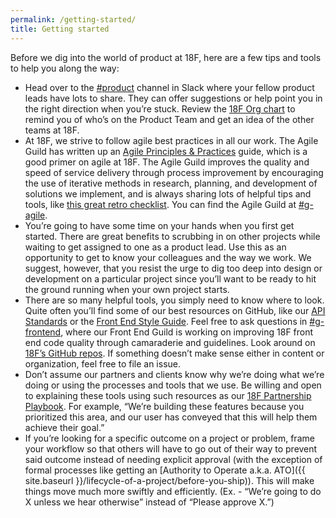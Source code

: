 ```yaml
---
permalink: /getting-started/
title: Getting started
---
```

Before we dig into the world of product at 18F, here are a few tips and tools to help you along the way: 

-   Head over to the [#product](https://18f.slack.com/messages/product) channel in Slack where your fellow product leads have lots to share. They can offer suggestions or help point you in the right direction when you’re stuck. Review the [18F Org chart](https://docs.google.com/presentation/d/1kM5YWcvlHBZpQNTpGefmtbfxTV866u935qrdpj7HrJE/edit) to remind you of who’s on the Product Team and get an idea of the other teams at 18F.
-   At 18F, we strive to follow agile best practices in all our work. The Agile Guild has written up an [Agile Principles & Practices](https://pages.18f.gov/agile/) guide, which is a good primer on agile at 18F. The Agile Guild improves the quality and speed of service delivery through process improvement by encouraging the use of iterative methods in research, planning, and development of solutions we implement, and is always sharing lots of helpful tips and tools, like [this great retro checklist](https://hackpad.com/Retro-Template-LycPjMbPxKB). You can find the Agile Guild at [#g-agile](https://18f.slack.com/messages/g-agile/).
-   You’re going to have some time on your hands when you first get started. There are great benefits to scrubbing in on other projects while waiting to get assigned to one as a product lead. Use this as an opportunity to get to know your colleagues and the way we work. We suggest, however, that you resist the urge to dig too deep into design or development on a particular project since you’ll want to be ready to hit the ground running when your own project starts. 
-   There are so many helpful tools, you simply need to know where to look. Quite often you’ll find some of our best resources on GitHub, like our [API Standards](https://github.com/18F/api-standards) or the [Front End Style Guide](https://github.com/18F/frontend). Feel free to ask questions in [#g-frontend](https://18f.slack.com/messages/g-frontend/), where our Front End Guild is working on improving 18F front end code quality through camaraderie and guidelines. Look around on [18F’s GitHub repos](https://github.com/18F). If something doesn’t make sense either in content or organization, feel free to file an issue.
-   Don’t assume our partners and clients know why we’re doing what we’re doing or using the processes and tools that we use. Be willing and open to explaining these tools using such resources as our [18F Partnership Playbook](https://pages.18f.gov/partnership-playbook/). For example, “We’re building these features because you prioritized this area, and our user has conveyed that this will help them achieve their goal.”
-   If you’re looking for a specific outcome on a project or problem, frame your workflow so that others will have to go out of their way to prevent said outcome instead of needing explicit approval (with the exception of formal processes like getting an [Authority to Operate a.k.a. ATO]({{ site.baseurl }}/lifecycle-of-a-project/before-you-ship)). This will make things move much more swiftly and efficiently. (Ex. - “We’re going to do X unless we hear otherwise” instead of “Please approve X.”)
